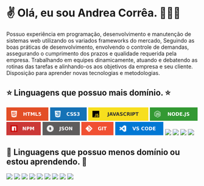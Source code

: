 <meta charset=”UTF-8″>
<h1>&#x270C;&#xFE0F; Olá, eu sou Andrea Corrêa. &#x1F436;&#x1F469;&#x200D;&#x1F4BB;</h1>

Possuo experiência em programação, desenvolvimento e 
manutenção de sistemas web utilizando os variados frameworks do mercado, 
Seguindo as boas práticas de desenvolvimento, envolvendo o controle de demandas, 
assegurando o cumprimento dos prazos e qualidade requerida pela empresa. 
Trabalhando em equipes dinamicamente, atuando e debatendo as rotinas das tarefas e 
alinhando-os aos objetivos da empresa e seu cliente. 
Disposição para aprender novas tecnologias e metodologias.

<h2>&#x2B50 Linguagens que possuo mais domínio. &#x2B50</h2>

<a href="https://developer.mozilla.org/docs/Web/HTML"><img height= "35" src= "https://raw.githubusercontent.com/andreacorrea10/Andrea-Correa/1d2f62801a2748231dccfa6fddf4d951139c2ce5/images/html.svg"></a>
<a href="https://developer.mozilla.org/docs/Web/CSS"><img height= "35" src= "https://raw.githubusercontent.com/andreacorrea10/Andrea-Correa/1d2f62801a2748231dccfa6fddf4d951139c2ce5/images/css.svg"></a>
<a href="https://www.javascript.com/"><img height= "35" src= "https://raw.githubusercontent.com/andreacorrea10/Andrea-Correa/1d2f62801a2748231dccfa6fddf4d951139c2ce5/images/javascripit.svg"></a>
<a href="https://nodejs.org/en/"><img height= "35" src= "https://raw.githubusercontent.com/andreacorrea10/Andrea-Correa/1d2f62801a2748231dccfa6fddf4d951139c2ce5/images/nodejs.svg"></a>
<a href="https://www.npmjs.com/"><img height= "35" src= "https://raw.githubusercontent.com/andreacorrea10/Andrea-Correa/1d2f62801a2748231dccfa6fddf4d951139c2ce5/images/npm.svg"></a>
<a href="https://www.json.org/json-en.html"><img height= "35" src= "https://raw.githubusercontent.com/andreacorrea10/Andrea-Correa/1d2f62801a2748231dccfa6fddf4d951139c2ce5/images/json.svg"></a>
<a href="https://git-scm.com/"><img height= "35" src= "https://raw.githubusercontent.com/andreacorrea10/Andrea-Correa/1d2f62801a2748231dccfa6fddf4d951139c2ce5/images/git.svg"></a>
<a href="https://code.visualstudio.com/"><img height= "35" src= "https://raw.githubusercontent.com/andreacorrea10/Andrea-Correa/1d2f62801a2748231dccfa6fddf4d951139c2ce5/images/vs.svg"></a>
<a href="https://wordpress.org/"><img height= "35" src= "https://raw.githubusercontent.com/andreacorrea10/andreacorrea10/main/images/wpress.png"></a>
<a href="https://woocommerce.com/"><img height= "35" src= "https://raw.githubusercontent.com/andreacorrea10/andreacorrea10/main/images/woo.png"></a>
<a href="https://www.mongodb.com/"><img height= "35" src= "https://raw.githubusercontent.com/andreacorrea10/andreacorrea10/1737434cd06f4d29bc7e8e514487d3e28e34cc13/images/mongodb.svg"></a>
<a href="https://www.mysql.com/"><img height= "35" src= "https://raw.githubusercontent.com/andreacorrea10/andreacorrea10/1737434cd06f4d29bc7e8e514487d3e28e34cc13/images/mysql2.svg"></a>




<h2>&#x1F4DD Linguagens que possuo menos domínio ou estou aprendendo. &#x1F4DD</h2>
 
<a href="https://www.python.org/"><img height= "35" src= "https://raw.githubusercontent.com/andreacorrea10/andreacorrea10/0a79d5d1c386ea53590a0b6fe0a1ae0f81f61825/images/python.svg"></a>
<a href="https://www.docker.com/"><img height= "35" src= "https://raw.githubusercontent.com/andreacorrea10/andreacorrea10/0a79d5d1c386ea53590a0b6fe0a1ae0f81f61825/images/docker.svg"></a>
<a href="https://reactjs.org/"><img height= "35" src= "https://raw.githubusercontent.com/andreacorrea10/andreacorrea10/0a79d5d1c386ea53590a0b6fe0a1ae0f81f61825/images/react.svg"></a>
<a href="https://reactnative.dev/"><img height= "35" src= "https://raw.githubusercontent.com/andreacorrea10/andreacorrea10/0a79d5d1c386ea53590a0b6fe0a1ae0f81f61825/images/react%20native.svg"></a>
<a href="https://sass-lang.com/"><img height= "35" src= "https://raw.githubusercontent.com/andreacorrea10/andreacorrea10/0a79d5d1c386ea53590a0b6fe0a1ae0f81f61825/images/sass.svg"></a>
<a href="https://www.typescriptlang.org/"><img height= "35" src= "https://raw.githubusercontent.com/andreacorrea10/andreacorrea10/0a79d5d1c386ea53590a0b6fe0a1ae0f81f61825/images/typescript.svg"></a>
<a href="https://tailwindcss.com/"><img height= "35" src= "https://raw.githubusercontent.com/andreacorrea10/andreacorrea10/0a79d5d1c386ea53590a0b6fe0a1ae0f81f61825/images/tailwind%20css.svg"></a>
<a href="https://www.android.com/"><img height= "35" src= "https://raw.githubusercontent.com/andreacorrea10/andreacorrea10/0a79d5d1c386ea53590a0b6fe0a1ae0f81f61825/images/android.svg"></a>
<a href="https://www.apple.com/ios/"><img height= "35" src= "https://raw.githubusercontent.com/andreacorrea10/andreacorrea10/0a79d5d1c386ea53590a0b6fe0a1ae0f81f61825/images/ios.svg"></a>


